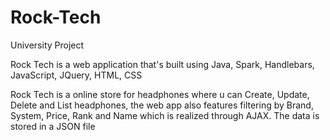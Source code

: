 # Rock-Tech
University Project

Rock Tech is a web application that's built using Java, Spark, Handlebars, JavaScript, JQuery, HTML, CSS

Rock Tech is a online store for headphones where u can Create, Update, Delete and List headphones, the web app also features filtering by Brand, System, Price, Rank and Name which is realized through AJAX. The data is stored in a JSON file
